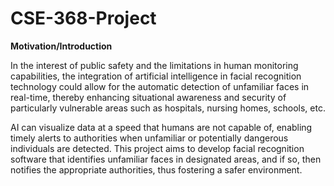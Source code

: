 # CSE-368-Project

**Motivation/Introduction**

In the interest of public safety and the limitations in human monitoring capabilities, the integration of artificial intelligence in facial recognition technology could allow for the automatic detection of unfamiliar faces in real-time, thereby enhancing situational awareness and security of particularly vulnerable areas such as hospitals, nursing homes, schools, etc.

AI can visualize data at a speed that humans are not capable of, enabling timely alerts to authorities when unfamiliar or potentially dangerous individuals are detected. This project aims to develop facial recognition software that identifies unfamiliar faces in designated areas, and if so, then notifies the appropriate authorities, thus fostering a safer environment.
